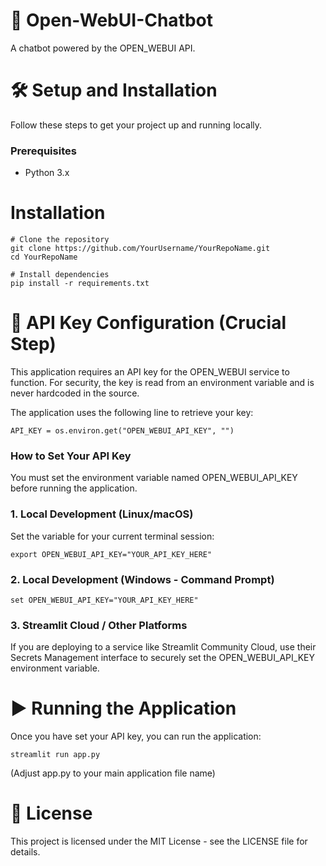 # 🚀 Open-WebUI-Chatbot
A chatbot powered by the OPEN_WEBUI API.

# 🛠️ Setup and Installation
Follow these steps to get your project up and running locally.

### Prerequisites
* Python 3.x

# Installation

```
# Clone the repository
git clone https://github.com/YourUsername/YourRepoName.git
cd YourRepoName

# Install dependencies
pip install -r requirements.txt
```

# 🔑 API Key Configuration (Crucial Step)
This application requires an API key for the OPEN_WEBUI service to function. For security, the key is read from an environment variable and is never hardcoded in the source.

The application uses the following line to retrieve your key:

```
API_KEY = os.environ.get("OPEN_WEBUI_API_KEY", "")
```

### How to Set Your API Key
You must set the environment variable named OPEN_WEBUI_API_KEY before running the application.

### 1. Local Development (Linux/macOS)
Set the variable for your current terminal session:

```
export OPEN_WEBUI_API_KEY="YOUR_API_KEY_HERE"
```

### 2. Local Development (Windows - Command Prompt)

```
set OPEN_WEBUI_API_KEY="YOUR_API_KEY_HERE"
```

### 3. Streamlit Cloud / Other Platforms
If you are deploying to a service like Streamlit Community Cloud, use their Secrets Management interface to securely set the OPEN_WEBUI_API_KEY environment variable.

# ▶️ Running the Application
Once you have set your API key, you can run the application:
```
streamlit run app.py
```

(Adjust app.py to your main application file name)

# 📄 License
This project is licensed under the MIT License - see the LICENSE file for details.


